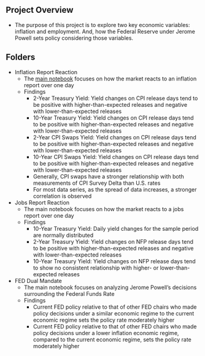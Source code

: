 ## Project Overview
- The purpose of this project is to explore two key economic variables: inflation and employment. And, how the Federal Reserve under Jerome Powell sets policy considering those variables.

## Folders
- Inflation Report Reaction
    - The [main notebook](https://github.com/henrycosentino/macro_data_analysis/blob/main/Inflation%20Report%20Reaction/cpi_data_analysis.ipynb) focuses on how the market reacts to an inflation report over one day
    - Findings
      - 2-Year Treasury Yield: Yield changes on CPI release days tend to be positive with higher-than-expected releases and negative with lower-than-expected releases
      - 10-Year Treasury Yield: Yield changes on CPI release days tend to be positive with higher-than-expected releases and negative with lower-than-expected releases
      - 2-Year CPI Swaps Yield: Yield changes on CPI release days tend to be positive with higher-than-expected releases and negative with lower-than-expected releases
      - 10-Year CPI Swaps Yield: Yield changes on CPI release days tend to be positive with higher-than-expected releases and negative with lower-than-expected releases
      - Generally, CPI swaps have a stronger relationship with both measurements of CPI Survey Delta than U.S. rates
      - For most data series, as the spread of data increases, a stronger correlation is observed
- Jobs Report Reaction
  - The main notebook focuses on how the market reacts to a jobs report over one day
  - Findings
    - 10-Year Treasury Yield: Daily yield changes for the sample period are normally distributed
    - 2-Year Treasury Yield: Yield changes on NFP release days tend to be positive with higher-than-expected releases and negative with lower-than-expected releases
    - 10-Year Treasury Yield: Yield changes on NFP release days tend to show no consistent relationship with higher- or lower-than-expected releases
- FED Dual Mandate
  - The main notebook focuses on analyzing Jerome Powell’s decisions surrounding the Federal Funds Rate
  - Findings
    - Current FED policy relative to that of other FED chairs who made policy decisions under a similar economic regime to the current economic regime sets the policy rate moderately higher
    - Current FED policy relative to that of other FED chairs who made policy decisions under a lower inflation economic regime, compared to the current economic regime, sets the policy rate moderately higher




